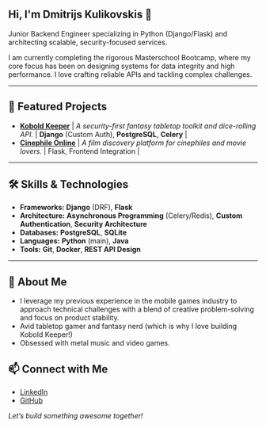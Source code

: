 ## Hi, I'm Dmitrijs Kulikovskis 👋

Junior Backend Engineer specializing in Python (Django/Flask) and architecting scalable, security-focused services.

I am currently completing the rigorous Masterschool Bootcamp, where my core focus has been on designing systems for data integrity and high performance. I love crafting reliable APIs and tackling complex challenges.

---

## 🌟 Featured Projects



* [**Kobold Keeper**]([https://github.com/Pooch41/Kobold-Keeper](https://github.com/Pooch41/kobold-keeper-api)) | *A security-first fantasy tabletop toolkit and dice-rolling API.* | **Django** (Custom Auth), **PostgreSQL**, **Celery** |
* [**Cinephile Online**](https://github.com/Pooch41/cinephile-online) | *A film discovery platform for cinephiles and movie lovers.* | Flask, Frontend Integration |



---

## 🛠️ Skills \& Technologies

* **Frameworks:** **Django** (DRF), **Flask**
* **Architecture:** **Asynchronous Programming** (Celery/Redis), **Custom Authentication**, **Security Architecture**
* **Databases:** **PostgreSQL**, **SQLite**
* **Languages:** **Python** (main), **Java**
* **Tools:** **Git**, **Docker**, **REST API Design**

---

## 🎲 About Me

* I leverage my previous experience in the mobile games industry to approach technical challenges with a blend of creative problem-solving and focus on product stability.
* Avid tabletop gamer and fantasy nerd (which is why I love building Kobold Keeper!)
* Obsessed with metal music and video games.

## 📫 Connect with Me

* [LinkedIn](https://www.linkedin.com/in/dmitri-kulikovskis)
* [GitHub](https://github.com/Pooch41)

*Let’s build something awesome together!*

